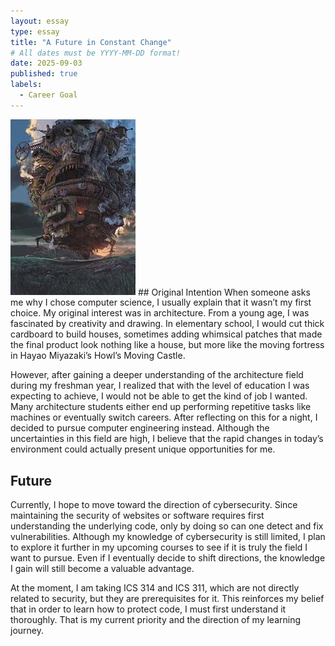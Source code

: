 ```yaml
---
layout: essay
type: essay
title: "A Future in Constant Change"
# All dates must be YYYY-MM-DD format!
date: 2025-09-03
published: true
labels:
  - Career Goal
---
```


<img width="200px" class="rounded float-start pe-4" src="../img/future/future.jpg">
## Original Intention
When someone asks me why I chose computer science, I usually explain that it wasn’t my first choice. My original interest was in architecture. From a young age, I was fascinated by creativity and drawing. In elementary school, I would cut thick cardboard to build houses, sometimes adding whimsical patches that made the final product look nothing like a house, but more like the moving fortress in Hayao Miyazaki’s Howl’s Moving Castle.

However, after gaining a deeper understanding of the architecture field during my freshman year, I realized that with the level of education I was expecting to achieve, I would not be able to get the kind of job I wanted. Many architecture students either end up performing repetitive tasks like machines or eventually switch careers. After reflecting on this for a night, I decided to pursue computer engineering instead. Although the uncertainties in this field are high, I believe that the rapid changes in today’s environment could actually present unique opportunities for me.

## Future
Currently, I hope to move toward the direction of cybersecurity. Since maintaining the security of websites or software requires first understanding the underlying code, only by doing so can one detect and fix vulnerabilities. Although my knowledge of cybersecurity is still limited, I plan to explore it further in my upcoming courses to see if it is truly the field I want to pursue. Even if I eventually decide to shift directions, the knowledge I gain will still become a valuable advantage.

At the moment, I am taking ICS 314 and ICS 311, which are not directly related to security, but they are prerequisites for it. This reinforces my belief that in order to learn how to protect code, I must first understand it thoroughly. That is my current priority and the direction of my learning journey.

